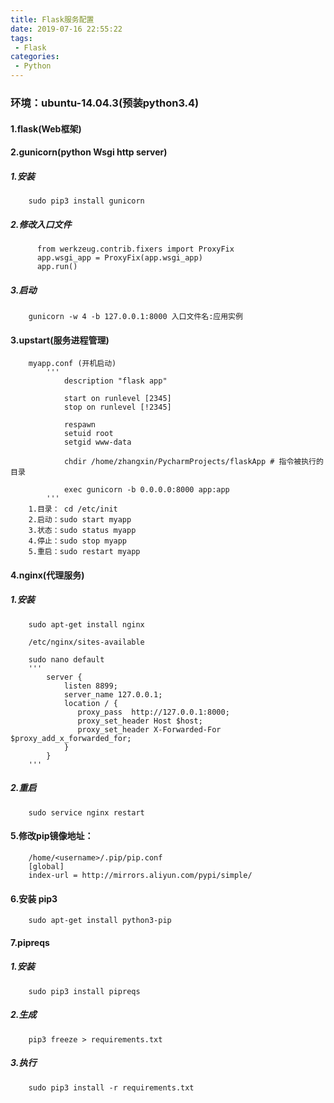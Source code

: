 ```yaml
---
title: Flask服务配置
date: 2019-07-16 22:55:22
tags:
 - Flask
categories:
 - Python
---
```


### 环境：ubuntu-14.04.3(预装python3.4)

#### 1.flask(Web框架)

#### 2.gunicorn(python Wsgi http server)
##### 1.安装
        sudo pip3 install gunicorn

##### 2.修改入口文件
          from werkzeug.contrib.fixers import ProxyFix
          app.wsgi_app = ProxyFix(app.wsgi_app)
          app.run()

##### 3.启动
        gunicorn -w 4 -b 127.0.0.1:8000 入口文件名:应用实例

#### 3.upstart(服务进程管理)

        myapp.conf (开机启动)
            '''
                description "flask app"

                start on runlevel [2345]
                stop on runlevel [!2345]

                respawn
                setuid root
                setgid www-data

                chdir /home/zhangxin/PycharmProjects/flaskApp # 指令被执行的目录

                exec gunicorn -b 0.0.0.0:8000 app:app
            '''
        1.目录： cd /etc/init
        2.启动：sudo start myapp
        3.状态：sudo status myapp
        4.停止：sudo stop myapp
        5.重启：sudo restart myapp

#### 4.nginx(代理服务)
##### 1.安装
        sudo apt-get install nginx

        /etc/nginx/sites-available

        sudo nano default
        '''
            server {
                listen 8899;
                server_name 127.0.0.1;
                location / {
                   proxy_pass  http://127.0.0.1:8000;
                   proxy_set_header Host $host;
                   proxy_set_header X-Forwarded-For $proxy_add_x_forwarded_for;
                }
            }
        '''
##### 2.重启
        sudo service nginx restart

#### 5.修改pip镜像地址：
        /home/<username>/.pip/pip.conf
        [global]
        index-url = http://mirrors.aliyun.com/pypi/simple/

#### 6.安装 pip3
        sudo apt-get install python3-pip

#### 7.pipreqs
##### 1.安装
        sudo pip3 install pipreqs

##### 2.生成
        pip3 freeze > requirements.txt

##### 3.执行
        sudo pip3 install -r requirements.txt
